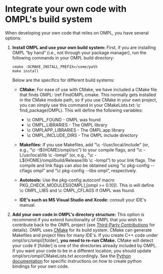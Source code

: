 # Integrate your own code with OMPL's build system

When developing your own code that relies on OMPL, you have several options:

1. __Install OMPL and use your own build system:__ First, if you are installing OMPL “by hand” (i.e., not through your package manager), run the following commands in your OMPL build directory:
   
       cmake -DCMAKE_INSTALL_PREFIX=/some/path
       make install
   
   Below are the specifics for different build systems:
   
   - __CMake:__ For ease of use with CMake, we have included a CMake file that finds OMPL: \ref FindOMPL.cmake. This normally gets installed in the CMake module path, so if you use CMake in your own project, you can simply use this command in your CMakeLists.txt: \c find_package(OMPL). This will define the following variables:

      - \c OMPL_FOUND - OMPL was found
      - \c OMPL_LIBRARIES - The OMPL library
      - \c OMPLAPP_LIBRARIES - The OMPL.app library
      - \c OMPL_INCLUDE_DIRS - The OMPL include directory

   - __Makefiles:__ If you use Makefiles, add “\c -I/usr/local/include” (or, e.g., “\c -I${HOME}/ompl/src”) to your compile flags, and “\c -L/usr/local/lib \c -lompl” (or, e.g., “\c -L${HOME}/ompl/build/Release/lib \c -lompl”) to your link flags. The compile and link flags can also be obtained using  “\c pkg-config --cflags ompl” and  “\c pkg-config --libs ompl”, respectively.
   - __Autotools:__ Use the pkg-config autoconf macro PKG_CHECK_MODULES([OMPL],[ompl >= 0.10]). This is will define \c OMPL_LIBS and \c OMPL_CFLAGS if OMPL was found.
   - __IDE's such as MS Visual Studio and Xcode:__ consult your IDE's manual.
2. __Add your own code in OMPL's directory structure:__ This option is recommend if you extend functionality of OMPL that you wish to contribute back to the OMPL project (see [Third-Party Contributions](thirdparty.html) for details). OMPL uses [CMake](http://www.cmake.org) for its build system. CMake can generate Makefiles and project files for many IDE's. If you create C++ code under ompl/src/ompl/[folder], __you need to re-run CMake.__ CMake will detect your code if [folder] is one of the directories already included by OMPL. If you want your code to be in a different location, you should update ompl/src/ompl/CMakeLists.txt accordingly. See the [Python documentation](python.html#updating_python_bindings) for specific instructions on how to create python bindings for your own code.
